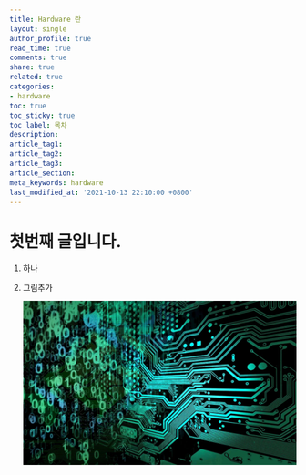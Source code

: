 ```yaml
---
title: Hardware 란
layout: single
author_profile: true
read_time: true
comments: true
share: true
related: true
categories:
- hardware
toc: true
toc_sticky: true
toc_label: 목차
description: 
article_tag1: 
article_tag2: 
article_tag3: 
article_section: 
meta_keywords: hardware
last_modified_at: '2021-10-13 22:10:00 +0800'
---
```




# 첫번째 글입니다.

1. 하나

2. 그림추가

   ![circuit](../images/Untitled/circuit.png)
